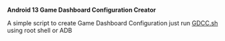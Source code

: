 <b>Android 13 Game Dashboard Configuration Creator</b>

A simple script to create Game Dashboard Configuration 
just run <a href="https://raw.githubusercontent.com/Fearmipan/Game_Dashboard/main/GDCC.sh">GDCC.sh</a> using root shell or ADB
